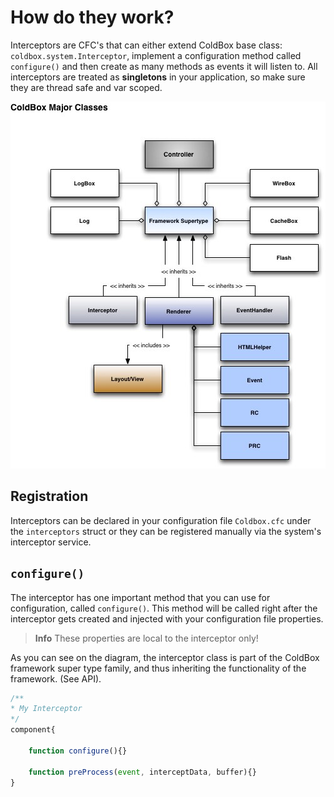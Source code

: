 # How do they work?

Interceptors are CFC's that can either extend ColdBox base class: `coldbox.system.Interceptor`, implement a configuration method called `configure()` and then create as many methods as events it will listen to. All interceptors are treated as **singletons** in your application, so make sure they are thread safe and var scoped.  

![](../images/ColdBoxMajorClasses.jpg)


## Registration
Interceptors can be declared in your configuration file `Coldbox.cfc` under the `interceptors` struct or they can be registered manually via the system's interceptor service.


## `configure()`
The interceptor has one important method that you can use for configuration, called `configure()`. This method will be called right after the interceptor gets created and injected with your configuration file properties. 

> **Info** These properties are local to the interceptor only!

As you can see on the diagram, the interceptor class is part of the ColdBox framework super type family, and thus inheriting the functionality of the framework. (See API).

```js
/**
* My Interceptor
*/
component{
	
	function configure(){}

	function preProcess(event, interceptData, buffer){}
}
```

